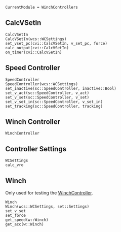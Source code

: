 ```@meta
CurrentModule = WinchControllers
```

## CalcVSetIn
```@docs
CalcVSetIn
CalcVSetIn(wcs::WCSettings)
set_vset_pc(cvi::CalcVSetIn, v_set_pc, force)
calc_output(cvi::CalcVSetIn)
on_timer(cvi::CalcVSetIn)
```

## Speed Controller
```@docs
SpeedController
SpeedController(wcs::WCSettings)
set_inactive(sc::SpeedController, inactive::Bool)
set_v_act(sc::SpeedController, v_act)
set_v_set(sc::SpeedController, v_set)
set_v_set_in(sc::SpeedController, v_set_in)
set_tracking(sc::SpeedController, tracking)
```

## Winch Controller
```@docs
WinchController
```

## Controller Settings
```@docs
WCSettings
calc_vro
```

## Winch
Only used for testing the [WinchController](@ref).

```@docs
Winch
Winch(wcs::WCSettings, set::Settings)
set_v_set
set_force
get_speed(w::Winch)
get_acc(w::Winch)
```